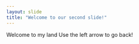 ```yaml
---
layout: slide
title: "Welcome to our second slide!"
---
```

Welcome to my land
Use the left arrow to go back!
